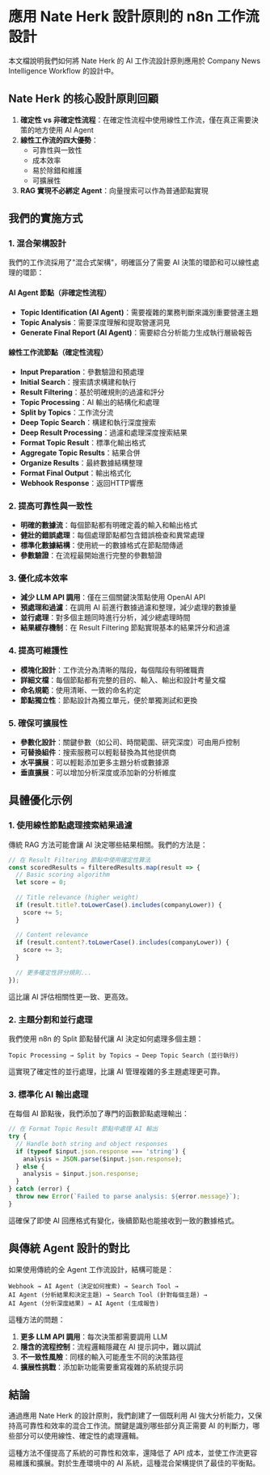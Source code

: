 # 應用 Nate Herk 設計原則的 n8n 工作流設計

本文檔說明我們如何將 Nate Herk 的 AI 工作流設計原則應用於 Company News Intelligence Workflow 的設計中。

## Nate Herk 的核心設計原則回顧

1. **確定性 vs 非確定性流程**：在確定性流程中使用線性工作流，僅在真正需要決策的地方使用 AI Agent
2. **線性工作流的四大優勢**：
   - 可靠性與一致性
   - 成本效率
   - 易於除錯和維護
   - 可擴展性
3. **RAG 實現不必綁定 Agent**：向量搜索可以作為普通節點實現

## 我們的實施方式

### 1. 混合架構設計

我們的工作流採用了"混合式架構"，明確區分了需要 AI 決策的環節和可以線性處理的環節：

#### AI Agent 節點（非確定性流程）
- **Topic Identification (AI Agent)**：需要複雜的業務判斷來識別重要營運主題
- **Topic Analysis**：需要深度理解和提取營運洞見
- **Generate Final Report (AI Agent)**：需要綜合分析能力生成執行層級報告

#### 線性工作流節點（確定性流程）
- **Input Preparation**：參數驗證和預處理
- **Initial Search**：搜索請求構建和執行
- **Result Filtering**：基於明確規則的過濾和評分
- **Topic Processing**：AI 輸出的結構化和處理
- **Split by Topics**：工作流分流
- **Deep Topic Search**：構建和執行深度搜索
- **Deep Result Processing**：過濾和處理深度搜索結果
- **Format Topic Result**：標準化輸出格式
- **Aggregate Topic Results**：結果合併
- **Organize Results**：最終數據結構整理
- **Format Final Output**：輸出格式化
- **Webhook Response**：返回HTTP響應

### 2. 提高可靠性與一致性

- **明確的數據流**：每個節點都有明確定義的輸入和輸出格式
- **健壯的錯誤處理**：每個處理節點都包含錯誤檢查和異常處理
- **標準化數據結構**：使用統一的數據格式在節點間傳遞
- **參數驗證**：在流程最開始進行完整的參數驗證

### 3. 優化成本效率

- **減少 LLM API 調用**：僅在三個關鍵決策點使用 OpenAI API
- **預處理和過濾**：在調用 AI 前進行數據過濾和整理，減少處理的數據量
- **並行處理**：對多個主題同時進行分析，減少總處理時間
- **結果緩存機制**：在 Result Filtering 節點實現基本的結果評分和過濾

### 4. 提高可維護性

- **模塊化設計**：工作流分為清晰的階段，每個階段有明確職責
- **詳細文檔**：每個節點都有完整的目的、輸入、輸出和設計考量文檔
- **命名規範**：使用清晰、一致的命名約定
- **節點獨立性**：節點設計為獨立單元，便於單獨測試和更換

### 5. 確保可擴展性

- **參數化設計**：關鍵參數（如公司、時間範圍、研究深度）可由用戶控制
- **可替換組件**：搜索服務可以輕鬆替換為其他提供商
- **水平擴展**：可以輕鬆添加更多主題分析或數據源
- **垂直擴展**：可以增加分析深度或添加新的分析維度

## 具體優化示例

### 1. 使用線性節點處理搜索結果過濾

傳統 RAG 方法可能會讓 AI 決定哪些結果相關。我們的方法是：

```javascript
// 在 Result Filtering 節點中使用確定性算法
const scoredResults = filteredResults.map(result => {
  // Basic scoring algorithm
  let score = 0;
  
  // Title relevance (higher weight)
  if (result.title?.toLowerCase().includes(companyLower)) {
    score += 5;
  }
  
  // Content relevance
  if (result.content?.toLowerCase().includes(companyLower)) {
    score += 3;
  }
  
  // 更多確定性評分規則...
});
```

這比讓 AI 評估相關性更一致、更高效。

### 2. 主題分割和並行處理

我們使用 n8n 的 Split 節點替代讓 AI 決定如何處理多個主題：

```
Topic Processing → Split by Topics → Deep Topic Search (並行執行)
```

這實現了確定性的並行處理，比讓 AI 管理複雜的多主題處理更可靠。

### 3. 標準化 AI 輸出處理

在每個 AI 節點後，我們添加了專門的函數節點處理輸出：

```javascript
// 在 Format Topic Result 節點中處理 AI 輸出
try {
  // Handle both string and object responses
  if (typeof $input.json.response === 'string') {
    analysis = JSON.parse($input.json.response);
  } else {
    analysis = $input.json.response;
  }
} catch (error) {
  throw new Error(`Failed to parse analysis: ${error.message}`);
}
```

這確保了即使 AI 回應格式有變化，後續節點也能接收到一致的數據格式。

## 與傳統 Agent 設計的對比

如果使用傳統的全 Agent 工作流設計，結構可能是：

```
Webhook → AI Agent (決定如何搜索) → Search Tool → 
AI Agent (分析結果和決定主題) → Search Tool (針對每個主題) → 
AI Agent (分析深度結果) → AI Agent (生成報告)
```

這種方法的問題：
1. **更多 LLM API 調用**：每次決策都需要調用 LLM
2. **隱含的流程控制**：流程邏輯隱藏在 AI 提示詞中，難以調試
3. **不一致性風險**：同樣的輸入可能產生不同的決策路徑
4. **擴展性挑戰**：添加新功能需要重寫複雜的系統提示詞

## 結論

通過應用 Nate Herk 的設計原則，我們創建了一個既利用 AI 強大分析能力，又保持高可靠性和效率的混合工作流。關鍵是識別哪些部分真正需要 AI 的判斷力，哪些部分可以使用線性、確定性的處理邏輯。

這種方法不僅提高了系統的可靠性和效率，還降低了 API 成本，並使工作流更容易維護和擴展。對於生產環境中的 AI 系統，這種混合架構提供了最佳的平衡點。